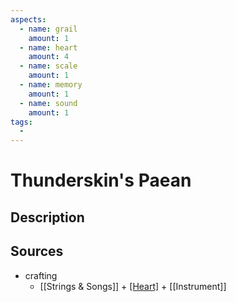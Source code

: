 ```yaml
---
aspects: 
  - name: grail
    amount: 1
  - name: heart
    amount: 4
  - name: scale
    amount: 1
  - name: memory
    amount: 1
  - name: sound
    amount: 1
tags:
  - 
---
```


# Thunderskin's Paean

## Description

## Sources
- crafting
	- [[Strings & Songs]] + [[Heart]](10) + [[Instrument]]
